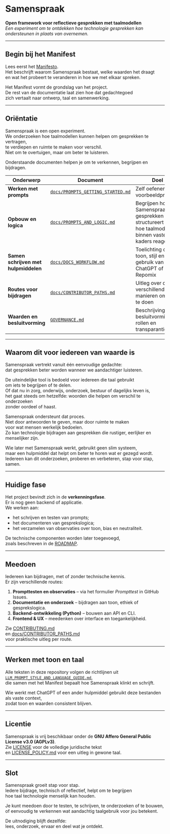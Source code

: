 # Samenspraak

**Open framework voor reflectieve gesprekken met taalmodellen**  
*Een experiment om te ontdekken hoe technologie gesprekken kan ondersteunen in plaats van overnemen.*

---

## Begin bij het Manifest

Lees eerst het [Manifesto](MANIFESTO.md).  
Het beschrijft waarom Samenspraak bestaat, welke waarden het draagt  
en wat het probeert te veranderen in hoe we met elkaar spreken.

Het Manifest vormt de grondslag van het project.  
De rest van de documentatie laat zien hoe dat gedachtegoed  
zich vertaalt naar ontwerp, taal en samenwerking.

---

## Oriëntatie

Samenspraak is een open experiment.  
We onderzoeken hoe taalmodellen kunnen helpen om gesprekken te vertragen,  
te verdiepen en ruimte te maken voor verschil.  
Niet om te overtuigen, maar om beter te luisteren.

Onderstaande documenten helpen je om te verkennen, begrijpen en bijdragen.

| Onderwerp | Document | Doel |
|------------|-----------|------|
| **Werken met prompts** | [`docs/PROMPTS_GETTING_STARTED.md`](docs/PROMPTS_GETTING_STARTED.md) | Zelf oefenen met voorbeeldprompts |
| **Opbouw en logica** | [`docs/PROMPTS_AND_LOGIC.md`](docs/PROMPTS_AND_LOGIC.md) | Begrijpen hoe Samenspraak gesprekken structureert en hoe taalmodellen binnen vaste kaders reageren |
| **Samen schrijven met hulpmiddelen** | [`docs/DOCS_WORKFLOW.md`](docs/DOCS_WORKFLOW.md) | Toelichting op toon, stijl en gebruik van ChatGPT of Repomix |
| **Routes voor bijdragen** | [`docs/CONTRIBUTOR_PATHS.md`](docs/CONTRIBUTOR_PATHS.md) | Uitleg over de verschillende manieren om mee te doen |
| **Waarden en besluitvorming** | [`GOVERNANCE.md`](GOVERNANCE.md) | Beschrijving van besluitvorming, rollen en transparantie |

---

## Waarom dit voor iedereen van waarde is

Samenspraak vertrekt vanuit één eenvoudige gedachte:  
dat gesprekken beter worden wanneer we aandachtiger luisteren.  

De uiteindelijke tool is bedoeld voor iedereen die taal gebruikt  
om iets te begrijpen of te delen.  
Of dat nu in zorg, onderwijs, onderzoek, bestuur of dagelijks leven is,  
het gaat steeds om hetzelfde: woorden die helpen om verschil te onderzoeken  
zonder oordeel of haast.

Samenspraak ondersteunt dat proces.  
Niet door antwoorden te geven, maar door ruimte te maken  
voor wat mensen werkelijk bedoelen.  
Zo kan technologie bijdragen aan gesprekken die rustiger, eerlijker en menselijker zijn.

Wie later met Samenspraak werkt, gebruikt geen slim systeem,  
maar een hulpmiddel dat helpt om beter te horen wat er gezegd wordt.  
Iedereen kan dit onderzoeken, proberen en verbeteren, stap voor stap, samen.

---

## Huidige fase

Het project bevindt zich in de **verkenningsfase**.  
Er is nog geen backend of applicatie.  
We werken aan:

- het schrijven en testen van prompts;  
- het documenteren van gesprekslogica;  
- het verzamelen van observaties over toon, bias en neutraliteit.

De technische componenten worden later toegevoegd,  
zoals beschreven in de [ROADMAP](ROADMAP.md).

---

## Meedoen

Iedereen kan bijdragen, met of zonder technische kennis.  
Er zijn verschillende routes:

1. **Prompttesten en observaties** – via het formulier *Prompttest* in GitHub Issues.  
2. **Documentatie en onderzoek** – bijdragen aan toon, ethiek of gesprekslogica.  
3. **Backend-ontwikkeling (Python)** – bouwen aan API en CLI.  
4. **Frontend & UX** – meedenken over interface en toegankelijkheid.

Zie [CONTRIBUTING.md](CONTRIBUTING.md)  
en [docs/CONTRIBUTOR_PATHS.md](docs/CONTRIBUTOR_PATHS.md)  
voor praktische uitleg per route.

---

## Werken met toon en taal

Alle teksten in deze repository volgen de richtlijnen uit  
[`LLM_PROMPT_STYLE_AND_LANGUAGE_GUIDE.md`](LLM_PROMPT_STYLE_AND_LANGUAGE_GUIDE.md),  
die samen met het Manifest bepaalt hoe Samenspraak klinkt en schrijft.  

Wie werkt met ChatGPT of een ander hulpmiddel gebruikt deze bestanden als vaste context,  
zodat toon en waarden consistent blijven.

---

## Licentie

Samenspraak is vrij beschikbaar onder de **GNU Affero General Public License v3.0 (AGPLv3)**.  
Zie [LICENSE](LICENSE) voor de volledige juridische tekst  
en [LICENSE_POLICY.md](LICENSE_POLICY.md) voor een uitleg in gewone taal.

---

## Slot

Samenspraak groeit stap voor stap.  
Iedere bijdrage, technisch of reflectief, helpt om te begrijpen  
hoe taal technologie menselijk kan houden.  

Je kunt meedoen door te testen, te schrijven, te onderzoeken of te bouwen,  
of eenvoudig te verkennen wat aandachtig taalgebruik voor jou betekent.  

De uitnodiging blijft dezelfde:  
lees, onderzoek, ervaar en deel wat je ontdekt.
